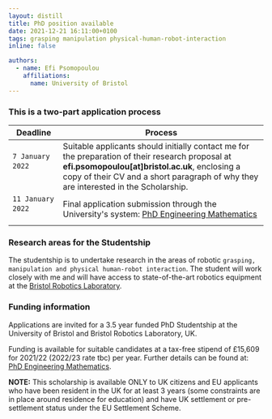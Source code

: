 ```yaml
---
layout: distill
title: PhD position available
date: 2021-12-21 16:11:00+0100
tags: grasping manipulation physical-human-robot-interaction
inline: false

authors:
  - name: Efi Psomopoulou
    affiliations:
      name: University of Bristol
---
```


### This is a two-part application process

Deadline | Process
 --- | ---
`7 January 2022` &nbsp; &nbsp; &nbsp; &nbsp; &nbsp; &nbsp; &nbsp; &nbsp; &nbsp; &nbsp; &nbsp; &nbsp; &nbsp; &nbsp;  | Suitable applicants should initially contact me for the preparation of their research proposal at **efi.psomopoulou[at]bristol.ac.uk**, enclosing a copy of their CV and a short paragraph of why they are interested in the Scholarship. 
`11 January 2022` &nbsp; &nbsp; &nbsp; &nbsp; &nbsp; &nbsp; &nbsp; &nbsp; &nbsp; &nbsp; &nbsp; &nbsp; &nbsp;  | Final application submission through the University's system: [PhD Engineering Mathematics](http://www.bristol.ac.uk/study/postgraduate/2022/eng/phd-eng-maths/)

### Research areas for the Studentship

The studentship is to undertake research in the areas of robotic `grasping, manipulation and physical human-robot interaction`. The student will work closely with me and will have access to state-of-the-art robotics equipment at the [Bristol Robotics Laboratory](https://www.bristolroboticslab.com/).


### Funding information

Applications are invited for a 3.5 year funded PhD Studentship at the University of Bristol and Bristol Robotics Laboratory, UK.

Funding is available for suitable candidates at a tax-free stipend of £15,609 for 2021/22 (2022/23 rate tbc) per year. Further details can be found at: [PhD Engineering Mathematics](http://www.bristol.ac.uk/study/postgraduate/2022/eng/phd-eng-maths/).

**NOTE:**
This scholarship is available ONLY to UK citizens and EU applicants who have been resident in the UK for at least 3 years (some constraints are in place around residence for education) and have UK settlement or pre-settlement status under the EU Settlement Scheme.







